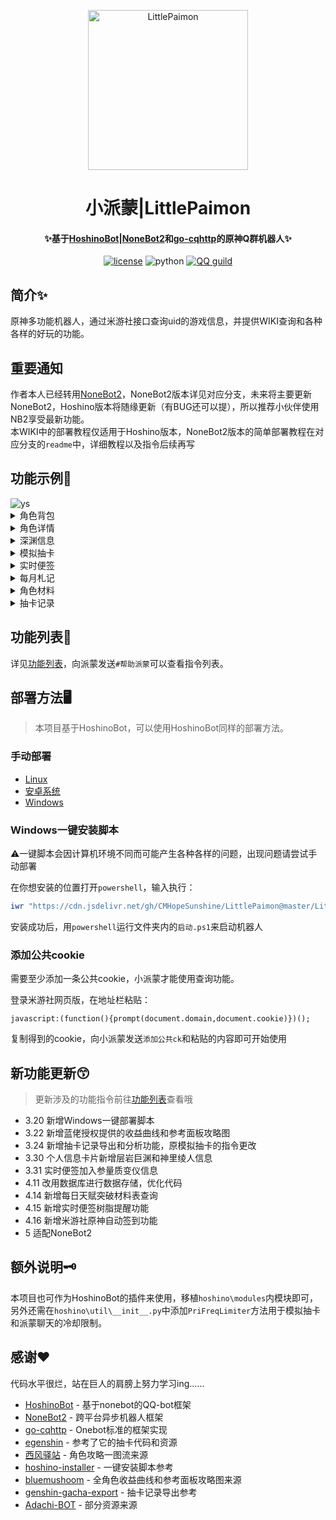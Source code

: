 <p align="center">
  <a href="https://github.com/CMHopeSunshine/LittlePaimon"><img src="https://raw.githubusercontent.com/CMHopeSunshine/LittlePaimon/master/readme/logo.png" width="256" height="256" alt="LittlePaimon"></a>
</p>
<h1 align="center">小派蒙|LittlePaimon</h1>
<h4 align="center">✨基于<a href="https://github.com/Ice-Cirno/HoshinoBot" target="_blank">HoshinoBot</a>|<a href="https://github.com/nonebot/nonebot2" target="_blank">NoneBot2</a>和<a href="https://github.com/Mrs4s/go-cqhttp" target="_blank">go-cqhttp</a>的原神Q群机器人✨</h4>

<p align="center">
    <a href="https://cdn.jsdelivr.net/gh/CMHopeSunshine/LittlePaimon@master/LICENSE"><img src="https://img.shields.io/github/license/CMHopeSunshine/LittlePaimon" alt="license"></a>
    <img src="https://img.shields.io/badge/Python-3.8+-yellow" alt="python">
    <a href="https://qun.qq.com/qqweb/qunpro/share?_wv=3&_wwv=128&inviteCode=MmWrI&from=246610&biz=ka"><img src="https://img.shields.io/badge/QQ频道交流-尘世闲游-green?style=flat-square" alt="QQ guild"></a>
</p>




## 简介✨

原神多功能机器人，通过米游社接口查询uid的游戏信息，并提供WIKI查询和各种各样的好玩的功能。

## 重要通知

作者本人已经转用[NoneBot2](https://github.com/nonebot/nonebot2)，NoneBot2版本详见对应分支，未来将主要更新NoneBot2，Hoshino版本将随缘更新（有BUG还可以提），所以推荐小伙伴使用NB2享受最新功能。<br>
本WIKI中的部署教程仅适用于Hoshino版本，NoneBot2版本的简单部署教程在对应分支的`readme`中，详细教程以及指令后续再写

## 功能示例💖

<img src="https://raw.githubusercontent.com/CMHopeSunshine/LittlePaimon/master/readme/ys.jpg" alt="ys">

<details>
<summary>角色背包</summary>
<img src="https://raw.githubusercontent.com/CMHopeSunshine/LittlePaimon/master/readme/ysa.jpg" alt="ysa">
</details>

<details>
<summary>角色详情</summary>
<img src="https://raw.githubusercontent.com/CMHopeSunshine/LittlePaimon/master/readme/ysc.jpg" alt="ysc">
</details>

<details>
<summary>深渊信息</summary>
<img src="https://raw.githubusercontent.com/CMHopeSunshine/LittlePaimon/master/readme/sy12.jpg" alt="sy">
</details>

<details>
<summary>模拟抽卡</summary>
<img src="https://raw.githubusercontent.com/CMHopeSunshine/LittlePaimon/master/readme/%E5%8D%81%E8%BF%9E.jpg" alt="十连">
</details>

<details>
<summary>实时便签</summary>
<img src="https://raw.githubusercontent.com/CMHopeSunshine/LittlePaimon/master/readme/ssbq.jpg" alt="ssbq">
</details>

<details>
<summary>每月札记</summary>
<img src="https://raw.githubusercontent.com/CMHopeSunshine/LittlePaimon/master/readme/myzj.jpg" alt="myzj">
</details>

<details>
<summary>角色材料</summary>
<img src="https://raw.githubusercontent.com/CMHopeSunshine/LittlePaimon/master/readme/material.png" alt="material">
</details>

<details>
<summary>抽卡记录</summary>
<img src="https://raw.githubusercontent.com/CMHopeSunshine/LittlePaimon/master/readme/gachalog.jpg" alt="gachalog">
</details>

## 功能列表🌅

详见[功能列表](https://github.com/CMHopeSunshine/LittlePaimon/wiki/%E5%8A%9F%E8%83%BD%E5%88%97%E8%A1%A8)，向派蒙发送`#帮助派蒙`可以查看指令列表。

## 部署方法🖥️

> 本项目基于HoshinoBot，可以使用HoshinoBot同样的部署方法。

### 手动部署

- [Linux](https://github.com/CMHopeSunshine/LittlePaimon/wiki/%E9%83%A8%E7%BD%B2%E6%96%B9%E6%B3%95#linux)
- [安卓系统](https://github.com/CMHopeSunshine/LittlePaimon/wiki/%E9%83%A8%E7%BD%B2%E6%96%B9%E6%B3%95#%E5%9C%A8%E5%AE%89%E5%8D%93%E6%89%8B%E6%9C%BA%E4%B8%8A%E9%83%A8%E7%BD%B2)
- [Windows](https://github.com/CMHopeSunshine/LittlePaimon/wiki/%E9%83%A8%E7%BD%B2%E6%96%B9%E6%B3%95#windows)

### Windows一键安装脚本

⚠️一键脚本会因计算机环境不同而可能产生各种各样的问题，出现问题请尝试手动部署

在你想安装的位置打开`powershell`，输入执行：

```powershell
iwr "https://cdn.jsdelivr.net/gh/CMHopeSunshine/LittlePaimon@master/LittlePaimon-install.ps1" -O .\pm.ps1 ; ./pm.ps1 ; Set-Location .. ; rm pm.ps1
```

安装成功后，用`powershell`运行文件夹内的`启动.ps1`来启动机器人  

### 添加公共cookie

需要至少添加一条公共cookie，小派蒙才能使用查询功能。

登录米游社网页版，在地址栏粘贴：

```
javascript:(function(){prompt(document.domain,document.cookie)})();
```

复制得到的cookie，向小派蒙发送`添加公共ck`和粘贴的内容即可开始使用


## 新功能更新😙

> 更新涉及的功能指令前往[功能列表](https://github.com/CMHopeSunshine/LittlePaimon/wiki/%E5%8A%9F%E8%83%BD%E5%88%97%E8%A1%A8)查看哦

- 3.20 新增Windows一键部署脚本
- 3.22 新增蓝佬授权提供的收益曲线和参考面板攻略图
- 3.24 新增抽卡记录导出和分析功能，原模拟抽卡的指令更改
- 3.30 个人信息卡片新增层岩巨渊和神里绫人信息
- 3.31 实时便签加入参量质变仪信息
- 4.11 改用数据库进行数据存储，优化代码
- 4.14 新增每日天赋突破材料表查询
- 4.15 新增实时便签树脂提醒功能
- 4.16 新增米游社原神自动签到功能
- 5 适配NoneBot2


## 额外说明🗝️

本项目也可作为HoshinoBot的插件来使用，移植`hoshino\modules`内模块即可，另外还需在`hoshino\util\__init__.py`中添加`PriFreqLimiter`方法用于模拟抽卡和派蒙聊天的冷却限制。

## 感谢❤️

代码水平很烂，站在巨人的肩膀上努力学习ing......

- [HoshinoBot](https://github.com/Ice-Cirno/HoshinoBot) - 基于nonebot的QQ-bot框架
- [NoneBot2](https://github.com/nonebot/nonebot2) - 跨平台异步机器人框架
- [go-cqhttp](https://github.com/Mrs4s/go-cqhttp) - Onebot标准的框架实现
- [egenshin](https://github.com/pcrbot/erinilis-modules/tree/master/egenshin) - 参考了它的抽卡代码和资源
- [西风驿站](https://bbs.mihoyo.com/ys/collection/307224) - 角色攻略一图流来源
- [hoshino-installer](https://github.com/pcrbot/hoshino-installer) - 一键安装脚本参考
- [bluemushoom](https://bbs.nga.cn/nuke.php?func=ucp&uid=62861898) - 全角色收益曲线和参考面板攻略图来源
- [genshin-gacha-export](https://github.com/sunfkny/genshin-gacha-export) - 抽卡记录导出参考
- [Adachi-BOT](https://github.com/SilveryStar/Adachi-BOT) - 部分资源来源
